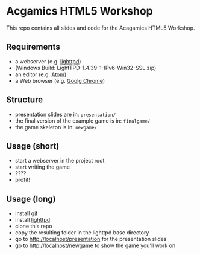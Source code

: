 # Acgamics HTML5 Workshop

This repo contains all slides and code for the Acagamics HTML5 Workshop.

## Requirements

* a webserver (e.g. [lighttpd](http://lighttpd.dtech.hu/))
* (Windows Build: LightTPD-1.4.39-1-IPv6-Win32-SSL.zip)
* an editor (e.g. [Atom](https://atom.io/))
* a Web browser (e.g. [Goolg Chrome](https://www.google.com/intl/de/chrome/browser/))

## Structure

* presentation slides are in: ```presentation/```
* the final version of the example game is in: ```finalgame/```
* the game skeleton is in: ```newgame/```

## Usage (short)

* start a webserver in the project root
* start writing the game
* ????
* profit!

## Usage (long)

* install [git](https://git-scm.com/)
* install [lighttpd](http://www.lighttpd.net/)
* clone this repo
* copy the resulting folder in the lighttpd base directory
* go to [http://localhost/presentation](http://localhost/presentation) for the presentation slides
* go to [http://localhost/newgame](http://localhost/newgame) to show the game you'll work on
